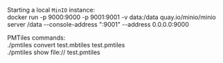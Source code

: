 
Starting a local `MinIO` instance:  
docker run -p 9000:9000 -p 9001:9001 -v data:/data quay.io/minio/minio server /data --console-address ":9001" --address 0.0.0.0:9000

PMTiles commands:  
./pmtiles convert test.mbtiles  test.pmtiles  
./pmtiles show file:// test.pmtiles

